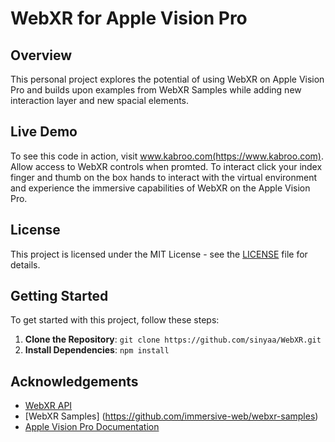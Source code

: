 # WebXR for Apple Vision Pro

## Overview

This personal project explores the potential of using WebXR on Apple Vision Pro and builds upon examples from WebXR Samples while adding new interaction layer and new spacial elements.

## Live Demo
To see this code in action, visit www.kabroo.com(https://www.kabroo.com). Allow access to WebXR controls when promted. To interact click your index finger and thumb on the box hands to interact with the virtual environment and experience the immersive capabilities of WebXR on the Apple Vision Pro.

## License

This project is licensed under the MIT License - see the [LICENSE](LICENSE) file for details.

## Getting Started

To get started with this project, follow these steps:

1. **Clone the Repository**: `git clone https://github.com/sinyaa/WebXR.git`
2. **Install Dependencies**: `npm install`


## Acknowledgements

- [WebXR API](https://immersive-web.github.io/webxr/)
- [WebXR Samples] (https://github.com/immersive-web/webxr-samples)
- [Apple Vision Pro Documentation](https://developer.apple.com/documentation/vision)
